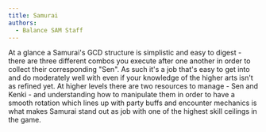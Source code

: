 ```yaml
---
title: Samurai
authors:
  - Balance SAM Staff
---
```

At a glance a Samurai's GCD structure is simplistic and easy to digest - there are three different combos you execute after one another in order to collect their corresponding "Sen". As such it's a job that's easy to get into and do moderately well with even if your knowledge of the higher arts isn't as refined yet. At higher levels there are two resources to manage - Sen and Kenki - and understanding how to manipulate them in order to have a smooth rotation which lines up with party buffs and encounter mechanics is what makes Samurai stand out as job with one of the highest skill ceilings in the game.